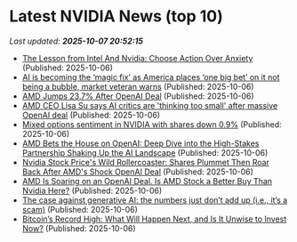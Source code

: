 # Latest NVIDIA News (top 10)
_Last updated: **2025-10-07 20:52:15**_

- [The Lesson from Intel And Nvidia: Choose Action Over Anxiety](https://www.forbes.com/sites/devpatnaik/2025/10/06/the-lesson-from-intel-and-nvidia-choose-action-over-anxiety/) (Published: 2025-10-06)
- [AI is becoming the ‘magic fix’ as America places ‘one big bet’ on it not being a bubble, market veteran warns](https://fortune.com/2025/10/06/ai-boom-productivity-us-debt-immigration-inflation-stock-market-bubble/) (Published: 2025-10-06)
- [AMD Jumps 23.7% After OpenAI Deal](https://www.newser.com/story/376413/amd-jumps-237-after-openai-deal.html) (Published: 2025-10-06)
- [AMD CEO Lisa Su says AI critics are 'thinking too small' after massive OpenAI deal](https://finance.yahoo.com/news/amd-ceo-lisa-su-says-ai-critics-are-thinking-too-small-after-massive-openai-deal-202818700.html) (Published: 2025-10-06)
- [Mixed options sentiment in NVIDIA with shares down 0.9%](https://thefly.com/permalinks/entry.php/id4208503/NVDA-Mixed-options-sentiment-in-NVIDIA-with-shares-down-) (Published: 2025-10-06)
- [AMD Bets the House on OpenAI: Deep Dive into the High-Stakes Partnership Shaking Up the AI Landscape](https://www.ibtimes.com/amd-bets-house-openai-deep-dive-high-stakes-partnership-shaking-ai-landscape-3785848) (Published: 2025-10-06)
- [Nvidia Stock Price's Wild Rollercoaster: Shares Plummet Then Roar Back After AMD's Shock OpenAI Deal](https://www.ibtimes.com/nvidia-stock-prices-wild-rollercoaster-shares-plummet-then-roar-back-after-amds-shock-openai-deal-3785842) (Published: 2025-10-06)
- [AMD Is Soaring on an OpenAI Deal. Is AMD Stock a Better Buy Than Nvidia Here?](https://biztoc.com/x/aa01a969d0181806) (Published: 2025-10-06)
- [The case against generative AI: the numbers just don’t add up (i.e., it’s a scam)](https://www.osnews.com/story/143491/the-case-against-generative-ai-the-numbers-just-dont-add-up-i-e-its-a-scam/) (Published: 2025-10-06)
- [Bitcoin’s Record High: What Will Happen Next, and Is It Unwise to Invest Now?](https://cryptonews.com/exclusives/bitcoins-record-high-what-will-happen-next-and-is-it-unwise-to-invest-now/) (Published: 2025-10-06)
